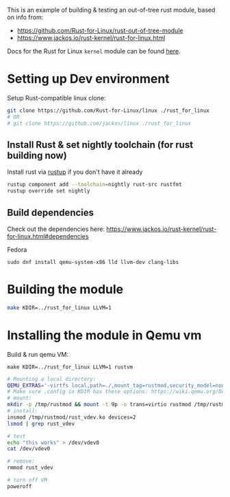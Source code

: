 This is an example of building & testing an out-of-tree rust module, based on info from:

- https://github.com/Rust-for-Linux/rust-out-of-tree-module
- https://www.jackos.io/rust-kernel/rust-for-linux.html

Docs for the Rust for Linux `kernel` module can be found [here](https://rust-for-linux.github.io/docs/kernel/index.html).

# Setting up Dev environment

Setup Rust-compatible linux clone:

```sh
git clone https://github.com/Rust-for-Linux/linux ./rust_for_linux
# OR
# git clone https://github.com/jackos/linux ./rust_for_linux
```

## Install Rust & set nightly toolchain (for rust building now)

Install rust via [rustup](https://rustup.rs/) if you don't have it already

```sh
rustup component add --toolchain=nightly rust-src rustfmt
rustup override set nightly
```

## Build dependencies
Check out the dependencies here: https://www.jackos.io/rust-kernel/rust-for-linux.html#dependencies

Fedora
```
sudo dnf install qemu-system-x86 lld llvm-dev clang-libs
```

# Building the module

```sh
make KDIR=../rust_for_linux LLVM=1
```

# Installing the module in Qemu vm

Build & run qemu VM:
```
make KDIR=../rust_for_linux LLVM=1 rustvm
```


```sh
# Mounting a local directory:
QEMU_EXTRAS='-virtfs local,path=./,mount_tag=rustmod,security_model=none,id=rustmod' make rustvm
# Make sure .config in KDIR has these options: https://wiki.qemu.org/Documentation/9psetup
# mount:
mkdir -p /tmp/rustmod && mount -t 9p -o trans=virtio rustmod /tmp/rustmod
# install:
insmod /tmp/rustmod/rust_vdev.ko devices=2
lsmod | grep rust_vdev

# test
echo "this works" > /dev/vdev0
cat /dev/vdev0

# remove:
rmmod rust_vdev

# turn off VM
poweroff
```

